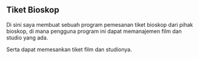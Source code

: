 ## Tiket Bioskop

Di sini saya membuat sebuah program pemesanan tiket bioskop dari pihak bioskop,
di mana pengguna program ini dapat memanajemen film dan studio yang ada.

Serta dapat memesankan tiket film dan studionya.
